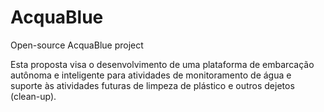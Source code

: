 # AcquaBlue
 
 Open-source AcquaBlue project

Esta proposta visa o desenvolvimento de uma plataforma de embarcação autônoma e 
inteligente para atividades de monitoramento de água e suporte às atividades futuras de 
limpeza de plástico e outros dejetos (clean-up).
